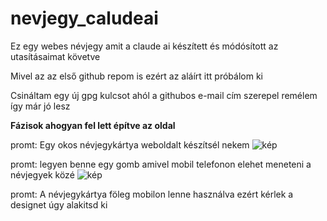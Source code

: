 # nevjegy_caludeai
Ez egy webes névjegy amit a claude ai készített és módósított az utasításaimat követve

Mivel az az első github repom is ezért az aláírt itt próbálom ki

Csináltam egy új gpg kulcsot ahól a githubos e-mail cím szerepel remélem így már jó lesz

**Fázisok ahogyan fel lett építve az oldal**

promt: Egy okos névjegykártya weboldalt készítsél nekem 
![kép](https://github.com/csalamade/nevjegy_caludeai/assets/40370960/316b2da8-6326-44bd-a010-a990fa8b0080)

promt: legyen benne egy gomb amivel mobil telefonon elehet meneteni a névjegyek közé
![kép](https://github.com/csalamade/nevjegy_caludeai/assets/40370960/bd74c688-7675-4620-a3af-da16c4fef55a)

promt: A névjegykártya föleg mobilon lenne használva ezért kérlek a designet úgy alakitsd ki